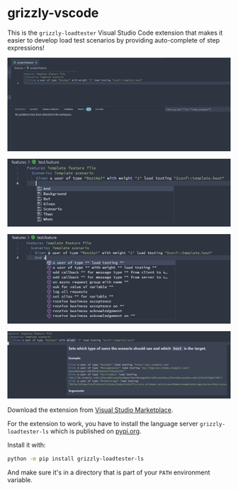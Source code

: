 # grizzly-vscode

This is the `grizzly-loadtester` Visual Studio Code extension that makes it easier to develop load test scenarios by providing
auto-complete of step expressions!

![Screen capture of diagnostics](https://github.com/Biometria-se/grizzly-lsp/raw/main/assets/images/grizzly-ls-diagnostics.gif)

![Screenshot of keyword auto-complete](https://github.com/Biometria-se/grizzly-lsp/raw/main/assets/images/screenshot-auto-complete-keywords.png)

![Screenshot of step expressions auto-complete](https://github.com/Biometria-se/grizzly-lsp/raw/main/assets/images/screenshot-auto-complete-step-expressions.png)

![Screenshot of hover help text](https://github.com/Biometria-se/grizzly-lsp/raw/main/assets/images/screenshot-hover-help.png)

Download the extension from [Visual Studio Marketplace](https://marketplace.visualstudio.com/items?itemName=biometria-se.grizzly-loadtester-vscode).

For the extension to work, you have to install the language server `grizzly-loadtester-ls` which is published on [pypi.org](https://pypi.org/project/grizzly-loadtester-ls/).

Install it with:

```bash
python -m pip install grizzly-loadtester-ls
```

And make sure it's in a directory that is part of your `PATH` environment variable.

